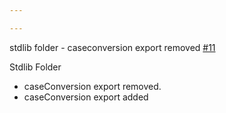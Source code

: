 ```yaml
---

---
```

    
stdlib folder - caseconversion export removed [#11](https://github.com/JantaeLeckie/frontier_test/pull/11)
    
Stdlib Folder
  - caseConversion export removed.
  - caseConversion export added
